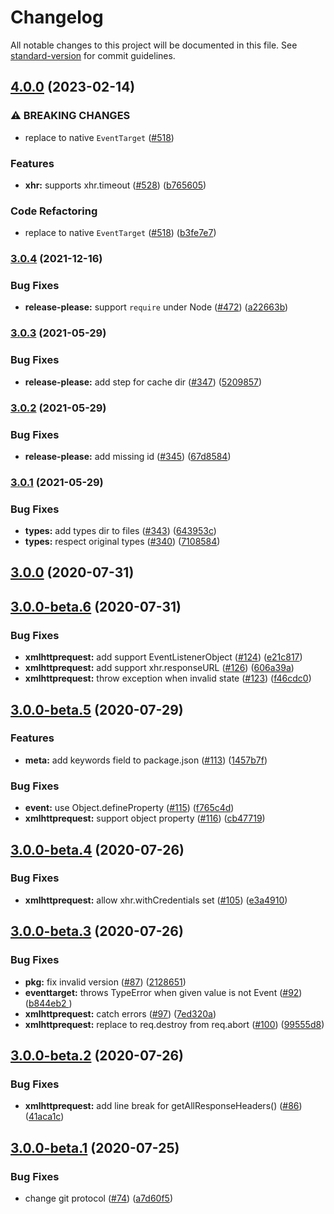 # Changelog

All notable changes to this project will be documented in this file. See [standard-version](https://github.com/conventional-changelog/standard-version) for commit guidelines.

## [4.0.0](https://github.com/ykzts/node-xmlhttprequest/compare/v3.0.4...v4.0.0) (2023-02-14)


### ⚠ BREAKING CHANGES

* replace to native `EventTarget` ([#518](https://github.com/ykzts/node-xmlhttprequest/issues/518))

### Features

* **xhr:** supports xhr.timeout ([#528](https://github.com/ykzts/node-xmlhttprequest/issues/528)) ([b765605](https://github.com/ykzts/node-xmlhttprequest/commit/b7656054e82dd6625571f4d15d156b37b61357f4))


### Code Refactoring

* replace to native `EventTarget` ([#518](https://github.com/ykzts/node-xmlhttprequest/issues/518)) ([b3fe7e7](https://github.com/ykzts/node-xmlhttprequest/commit/b3fe7e7aa6a60e0e7a660dd546c534036b4b67af))

### [3.0.4](https://www.github.com/ykzts/node-xmlhttprequest/compare/v3.0.3...v3.0.4) (2021-12-16)


### Bug Fixes

* **release-please:** support `require` under Node ([#472](https://www.github.com/ykzts/node-xmlhttprequest/issues/472)) ([a22663b](https://www.github.com/ykzts/node-xmlhttprequest/commit/a22663bb2c66a4c056726ec97b48d6f6828a132c))

### [3.0.3](https://www.github.com/ykzts/node-xmlhttprequest/compare/v3.0.2...v3.0.3) (2021-05-29)


### Bug Fixes

* **release-please:** add step for cache dir ([#347](https://www.github.com/ykzts/node-xmlhttprequest/issues/347)) ([5209857](https://www.github.com/ykzts/node-xmlhttprequest/commit/5209857820d7ae7775d3ca49765307fbf8cd2016))

### [3.0.2](https://www.github.com/ykzts/node-xmlhttprequest/compare/v3.0.1...v3.0.2) (2021-05-29)


### Bug Fixes

* **release-please:** add missing id ([#345](https://www.github.com/ykzts/node-xmlhttprequest/issues/345)) ([67d8584](https://www.github.com/ykzts/node-xmlhttprequest/commit/67d8584dae407c1eacfda39f8bffa59c86ff1ce8))

### [3.0.1](https://www.github.com/ykzts/node-xmlhttprequest/compare/v3.0.0...v3.0.1) (2021-05-29)


### Bug Fixes

* **types:** add types dir to files ([#343](https://www.github.com/ykzts/node-xmlhttprequest/issues/343)) ([643953c](https://www.github.com/ykzts/node-xmlhttprequest/commit/643953c9b4b9829cd59f3e3d9d8acb6b56c68a89))
* **types:** respect original types ([#340](https://www.github.com/ykzts/node-xmlhttprequest/issues/340)) ([7108584](https://www.github.com/ykzts/node-xmlhttprequest/commit/71085844df0b5c9d8231ebebaebd937155329365))

## [3.0.0](https://github.com/ykzts/node-xmlhttprequest/compare/v3.0.0-beta.6...v3.0.0) (2020-07-31)

## [3.0.0-beta.6](https://github.com/ykzts/node-xmlhttprequest/compare/v3.0.0-beta.5...v3.0.0-beta.6) (2020-07-31)


### Bug Fixes

* **xmlhttprequest:** add support EventListenerObject ([#124](https://github.com/ykzts/node-xmlhttprequest/issues/124)) ([e21c817](https://github.com/ykzts/node-xmlhttprequest/commit/e21c817be89ac36b22efe6894b36a7a6562e1488))
* **xmlhttprequest:** add support xhr.responseURL ([#126](https://github.com/ykzts/node-xmlhttprequest/issues/126)) ([606a39a](https://github.com/ykzts/node-xmlhttprequest/commit/606a39a7e167246c5d22e3585db8218ce74e0ac6))
* **xmlhttprequest:** throw exception when invalid state ([#123](https://github.com/ykzts/node-xmlhttprequest/issues/123)) ([f46cdc0](https://github.com/ykzts/node-xmlhttprequest/commit/f46cdc065b371f0361527c46b30320a4572425eb))

## [3.0.0-beta.5](https://github.com/ykzts/node-xmlhttprequest/compare/v3.0.0-beta.4...v3.0.0-beta.5) (2020-07-29)


### Features

* **meta:** add keywords field to package.json ([#113](https://github.com/ykzts/node-xmlhttprequest/issues/113)) ([1457b7f](https://github.com/ykzts/node-xmlhttprequest/commit/1457b7f9a5fee1515e8ade2071b73d405aae1fa2))


### Bug Fixes

* **event:** use Object.defineProperty ([#115](https://github.com/ykzts/node-xmlhttprequest/issues/115)) ([f765c4d](https://github.com/ykzts/node-xmlhttprequest/commit/f765c4dd9d29eb7ee7f25582b2dce2f595cf7e57))
* **xmlhttprequest:** support object property ([#116](https://github.com/ykzts/node-xmlhttprequest/issues/116)) ([cb47719](https://github.com/ykzts/node-xmlhttprequest/commit/cb477198fd575434ce091d4eabfaa2ee52341c38))

## [3.0.0-beta.4](https://github.com/ykzts/node-xmlhttprequest/compare/v3.0.0-beta.3...v3.0.0-beta.4) (2020-07-26)


### Bug Fixes

* **xmlhttprequest:** allow xhr.withCredentials set ([#105](https://github.com/ykzts/node-xmlhttprequest/issues/105)) ([e3a4910](https://github.com/ykzts/node-xmlhttprequest/commit/e3a4910a17d966c4430c82ea94b33a99910eb066))


## [3.0.0-beta.3](https://github.com/ykzts/node-xmlhttprequest/compare/v3.0.0-beta.2...v3.0.0-beta.3) (2020-07-26)


### Bug Fixes

* **pkg:** fix invalid version ([#87](https://github.com/ykzts/node-xmlhttprequest/issues/87)) ([2128651](https://github.com/ykzts/node-xmlhttprequest/commit/21286517da60bdea25467c7d4bfd002898e7245e))
* **eventtarget:** throws TypeError when given value is not Event ([#92](https://github.com/ykzts/node-xmlhttprequest/issues/92)) ([b844eb2 ](https://github.com/ykzts/node-xmlhttprequest/commit/b844eb2fb1dbe0f3c54d1110855cce7241ebd81a))
* **xmlhttprequest:** catch errors ([#97](https://github.com/ykzts/node-xmlhttprequest/issues/97)) ([7ed320a](https://github.com/ykzts/node-xmlhttprequest/commit/7ed320ad738e50eeac98da6265035cfa730a9954))
* **xmlhttprequest:** replace to req.destroy from req.abort ([#100](https://github.com/ykzts/node-xmlhttprequest/issues/100)) ([99555d8](https://github.com/ykzts/node-xmlhttprequest/commit/99555d8d4cc93ce449508247aeff35c2db9816a1))


## [3.0.0-beta.2](https://github.com/ykzts/node-xmlhttprequest/compare/v3.0.0-beta.1...v3.0.0-beta.2) (2020-07-26)


### Bug Fixes

* **xmlhttprequest:** add line break for getAllResponseHeaders() ([#86](https://github.com/ykzts/node-xmlhttprequest/issues/86)) ([41aca1c](https://github.com/ykzts/node-xmlhttprequest/commit/41aca1c4a77c1bc73e6087239ca84ace16bef7f3))

## [3.0.0-beta.1](https://github.com/ykzts/node-xmlhttprequest/compare/v2.2.0...v3.0.0-beta.1) (2020-07-25)


### Bug Fixes

* change git protocol ([#74](https://github.com/ykzts/node-xmlhttprequest/issues/74)) ([a7d60f5](https://github.com/ykzts/node-xmlhttprequest/commit/a7d60f54e6dbe7f27bd24526ccc19cb482813163))
